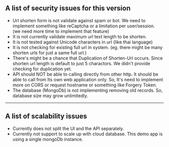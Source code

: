 ## A list of security issues for this version

* Url shorten form is not validate against spam or bot. We need to implement something like reCaptcha or a limitation per user/session. (we need more time to implement that feature)
* It is not currently validate maximum url text length to be shorten.
* It is not tested against Unicode characters in url (like thai language)
* It is not checking for existing full url in system. (eg. there might be many shorten urls for just a same full url.)
* There's might be a chance that Duplication of Shorten-Url occurs. Since shorten url length is default to just 5 charactors. We didn't provide checking for duplication yet.
* API should NOT be able to calling directly from other http. It should be able to call from Its own web application only. So, It's need to implement more on CORS or request hostname or something like Forgery Token.
* The database (MongoDb) is not implementing removing old records. So, database size may grow unlimitedly.

---

## A list of scalability issues

* Currently does not split the UI and the API separately.
* Currently not support to scale up with cloud database. This demo app is using a single mongoDb instance.
